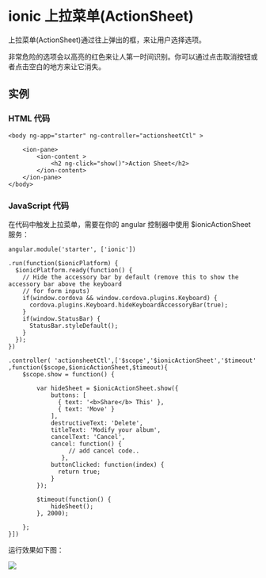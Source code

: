 # ionic 上拉菜单(ActionSheet)

上拉菜单(ActionSheet)通过往上弹出的框，来让用户选择选项。

非常危险的选项会以高亮的红色来让人第一时间识别。你可以通过点击取消按钮或者点击空白的地方来让它消失。

## 实例

### HTML 代码

```
<body ng-app="starter" ng-controller="actionsheetCtl" >

    <ion-pane>
        <ion-content >
            <h2 ng-click="show()">Action Sheet</h2>
        </ion-content>
    </ion-pane>
</body>

```

### JavaScript 代码

在代码中触发上拉菜单，需要在你的 angular 控制器中使用 $ionicActionSheet 服务：

```
angular.module('starter', ['ionic'])

.run(function($ionicPlatform) {
  $ionicPlatform.ready(function() {
    // Hide the accessory bar by default (remove this to show the accessory bar above the keyboard
    // for form inputs)
    if(window.cordova && window.cordova.plugins.Keyboard) {
      cordova.plugins.Keyboard.hideKeyboardAccessoryBar(true);
    }
    if(window.StatusBar) {
      StatusBar.styleDefault();
    }
  });
})

.controller( 'actionsheetCtl',['$scope','$ionicActionSheet','$timeout' ,function($scope,$ionicActionSheet,$timeout){
    $scope.show = function() {

        var hideSheet = $ionicActionSheet.show({
            buttons: [
              { text: '<b>Share</b> This' },
              { text: 'Move' }
            ],
            destructiveText: 'Delete',
            titleText: 'Modify your album',
            cancelText: 'Cancel',
            cancel: function() {
                 // add cancel code..
               },
            buttonClicked: function(index) {
              return true;
            }
        });

        $timeout(function() {
            hideSheet();
        }, 2000);

    };  
}])

```



运行效果如下图：

![](http://www.runoob.com/wp-content/uploads/2015/08/687474703a2f2f3776696a717a…6c622e636c6f7564646e2e636f6d2f616374696f6e2d73686565742e6769662e676966.gif) 